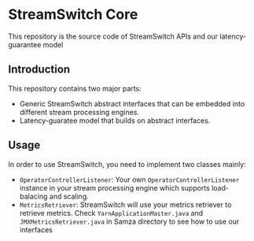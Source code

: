 # StreamSwitch Core
This repository is the source code of StreamSwitch APIs and our latency-guarantee model

## Introduction
This repository contains two major parts:
- Generic StreamSwitch abstract interfaces that can be embedded into different stream processing engines.
- Latency-guaratee model that builds on abstract interfaces.

## Usage
In order to use StreamSwitch, you need to implement two classes mainly:
- `OperatorControllerListener`: Your own `OperatorControllerListener` instance in your stream processing engine which supports load-balacing and scaling.
- `MetricsRetriever`: StreamSwitch will use your metrics retriever to retrieve metrics.
Check `YarnApplicationMaster.java` and `JMXMetricsRetriever.java` in Samza directory to see how to use our interfaces
